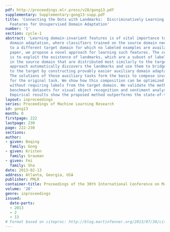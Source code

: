 ```yaml
---
pdf: http://proceedings.mlr.press/v28/gong13.pdf
supplementary: Supplementary:gong13-supp.pdf
title: 'Connecting the Dots with Landmarks:  Discriminatively Learning Domain-Invariant
  Features for Unsupervised Domain Adaptation'
number: '1'
section: cycle-1
abstract: 'Learning domain-invariant features is of vital importance to unsupervised
  domain adaptation, where classifiers trained on the source domain need to be adapted
  to a different target domain for which no labeled examples are available. In this
  paper, we propose a novel approach for learning such features. The central idea
  is to exploit the existence of landmarks, which are a subset of labeled data instances
  in the source domain that are distributed most similarly to the target domain. Our
  approach automatically discovers the landmarks and use them to bridge the source
  to the target by constructing provably easier auxiliary domain adaptation tasks.
  The solutions of those auxiliary tasks form the basis to compose invariant features
  for the original task. We show how this composition can be optimized discriminatively
  without requiring labels from the target domain. We validate the method on standard
  benchmark datasets for visual object recognition and sentiment analysis of text.
  Empirical results show the proposed method outperforms the state-of-the-art significantly.  '
layout: inproceedings
series: Proceedings of Machine Learning Research
id: gong13
month: 0
firstpage: 222
lastpage: 230
page: 222-230
sections: 
author:
- given: Boqing
  family: Gong
- given: Kristen
  family: Grauman
- given: Fei
  family: Sha
date: 2013-02-13
address: Atlanta, Georgia, USA
publisher: PMLR
container-title: Proceedings of the 30th International Conference on Machine Learning
volume: '28'
genre: inproceedings
issued:
  date-parts:
  - 2013
  - 2
  - 13
# Format based on citeproc: http://blog.martinfenner.org/2013/07/30/citeproc-yaml-for-bibliographies/
---
```

